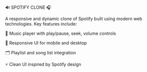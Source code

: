 🔊 SPOTIFY CLONE 🎧

A responsive and dynamic clone of Spotify built using modern web technologies.
Key features include:

🎵 Music player with play/pause, seek, volume controls

📱 Responsive UI for mobile and desktop

🗂 Playlist and song list integration

⚡ Clean UI inspired by Spotify design
